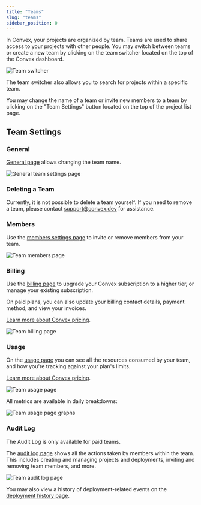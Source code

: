 ```yaml
---
title: "Teams"
slug: "teams"
sidebar_position: 0
---
```


In Convex, your projects are organized by team. Teams are used to share access
to your projects with other people. You may switch between teams or create a new
team by clicking on the team switcher located on the top of the Convex
dashboard.

![Team switcher](/screenshots/team_selector.png)

The team switcher also allows you to search for projects within a specific team.

You may change the name of a team or invite new members to a team by clicking on
the "Team Settings" button located on the top of the project list page.

## Team Settings

### General

[General page](https://dashboard.convex.dev/team/settings) allows changing the
team name.

![General team settings page](/screenshots/teams_general.png)

### Deleting a Team

Currently, it is not possible to delete a team yourself. If you need to remove a
team, please contact support@convex.dev for assistance.

### Members

Use the
[members settings page](https://dashboard.convex.dev/team/settings/members) to
invite or remove members from your team.

![Team members page](/screenshots/teams_members.png)

### Billing

Use the [billing page](https://dashboard.convex.dev/team/settings/billing) to
upgrade your Convex subscription to a higher tier, or manage your existing
subscription.

On paid plans, you can also update your billing contact details, payment method,
and view your invoices.

[Learn more about Convex pricing](https://www.convex.dev/plans).

![Team billing page](/screenshots/teams_billing.png)

### Usage

On the [usage page](https://dashboard.convex.dev/team/settings/usage) you can
see all the resources consumed by your team, and how you're tracking against
your plan's limits.

[Learn more about Convex pricing](https://www.convex.dev/plans).

![Team usage page](/screenshots/teams_usage.png)

All metrics are available in daily breakdowns:

![Team usage page graphs](/screenshots/teams_usage_2.png)

### Audit Log

<Admonition type="info">

The Audit Log is only available for paid teams.

</Admonition>

The [audit log page](https://dashboard.convex.dev/team/settings/audit-log) shows
all the actions taken by members within the team. This includes creating and
managing projects and deployments, inviting and removing team members, and more.

![Team audit log page](/screenshots/teams_audit_log.png)

You may also view a history of deployment-related events on the
[deployment history page](/docs/dashboard/deployments/history.md).

